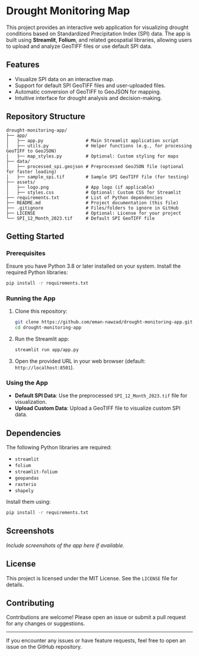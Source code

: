 # Drought Monitoring Map

This project provides an interactive web application for visualizing drought conditions based on Standardized Precipitation Index (SPI) data. The app is built using **Streamlit**, **Folium**, and related geospatial libraries, allowing users to upload and analyze GeoTIFF files or use default SPI data.

## Features

- Visualize SPI data on an interactive map.
- Support for default SPI GeoTIFF files and user-uploaded files.
- Automatic conversion of GeoTIFF to GeoJSON for mapping.
- Intuitive interface for drought analysis and decision-making.

## Repository Structure

```
drought-monitoring-app/
├── app/
│   ├── app.py                # Main Streamlit application script
│   ├── utils.py              # Helper functions (e.g., for processing GeoTIFF to GeoJSON)
│   ├── map_styles.py         # Optional: Custom styling for maps
├── data/
│   ├── processed_spi.geojson # Preprocessed GeoJSON file (optional for faster loading)
│   ├── sample_spi.tif        # Sample SPI GeoTIFF file (for testing)
├── assets/
│   ├── logo.png              # App logo (if applicable)
│   ├── styles.css            # Optional: Custom CSS for Streamlit
├── requirements.txt          # List of Python dependencies
├── README.md                 # Project documentation (this file)
├── .gitignore                # Files/folders to ignore in GitHub
├── LICENSE                   # Optional: License for your project
└── SPI_12_Month_2023.tif     # Default SPI GeoTIFF file
```

## Getting Started

### Prerequisites

Ensure you have Python 3.8 or later installed on your system. Install the required Python libraries:

```bash
pip install -r requirements.txt
```

### Running the App

1. Clone this repository:
   ```bash
   git clone https://github.com/eman-nawzad/drought-monitoring-app.git
   cd drought-monitoring-app
   ```

2. Run the Streamlit app:
   ```bash
   streamlit run app/app.py
   ```

3. Open the provided URL in your web browser (default: `http://localhost:8501`).

### Using the App

- **Default SPI Data**: Use the preprocessed `SPI_12_Month_2023.tif` file for visualization.
- **Upload Custom Data**: Upload a GeoTIFF file to visualize custom SPI data.

## Dependencies

The following Python libraries are required:

- `streamlit`
- `folium`
- `streamlit-folium`
- `geopandas`
- `rasterio`
- `shapely`

Install them using:
```bash
pip install -r requirements.txt
```

## Screenshots

_Include screenshots of the app here if available._

## License

This project is licensed under the MIT License. See the `LICENSE` file for details.

## Contributing

Contributions are welcome! Please open an issue or submit a pull request for any changes or suggestions.

---

If you encounter any issues or have feature requests, feel free to open an issue on the GitHub repository.



